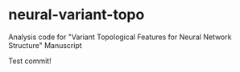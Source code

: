# neural-variant-topo
Analysis code for "Variant Topological Features for Neural Network Structure" Manuscript

Test commit!
